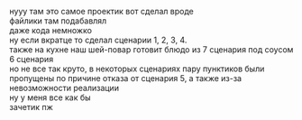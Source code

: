 нууу там это самое проектик вот сделал вроде
<br>
файлики там подабавлял
<br>
даже кода немножко
<br>
ну если вкратце то сделал сценарии 1, 2, 3, 4.
<br>
также на кухне наш шей-повар готовит блюдо из 7 сценария под соусом 6 сценария
<br>
но не все так круто, в некоторых сценариях пару пунктиков были пропущены по причине отказа от сценария 5, а также из-за невозможности реализации
<br>
ну у меня все как бы
<br>
зачетик пж
<br>
